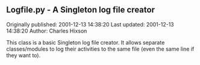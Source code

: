 ## Logfile.py - A Singleton log file creator

Originally published: 2001-12-13 14:38:20
Last updated: 2001-12-13 14:38:20
Author: Charles Hixson

This class is a basic Singleton log file creator.  It allows separate classes/modules to log their activities to the same file (even the same line if they want to).
